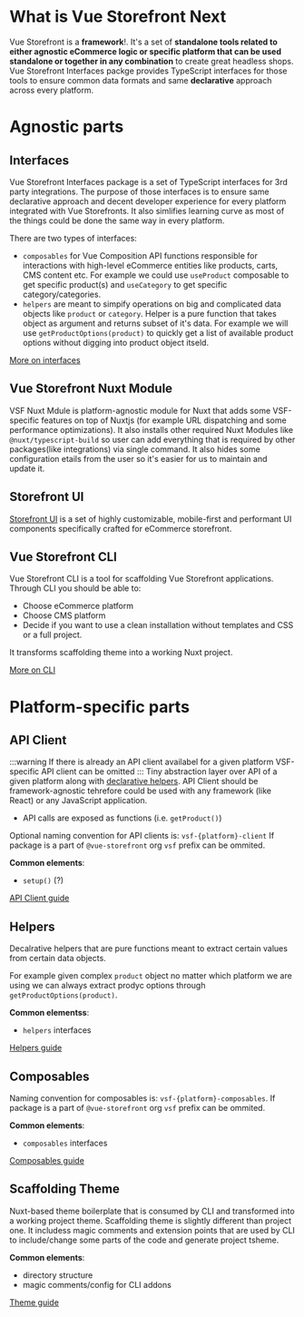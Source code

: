 
# What is Vue Storefront Next

Vue Storefront is a **framework**!. It's a set of **standalone tools related to either agnostic eCommerce logic or specific platform that can be used standalone or together in any combination** to create great headless shops. Vue Storefront Interfaces packge provides TypeScript interfaces for those tools to ensure common data formats and same **declarative** approach across every platform. 

# Agnostic parts

## Interfaces

Vue Storefront Interfaces package is a set of TypeScript interfaces for 3rd party integrations. The purpose of those interfaces is to ensure same declarative approach and decent developer experience for every platform integrated with Vue Storefronts. It also simlifies learning curve as most of the things could be done the same way in every platform.

There are two types of interfaces:
- `composables` for Vue Composition API functions responsible for interactions with high-level eCommerce entities like products, carts, CMS content etc. For example we could use `useProduct` composable to get specific product(s) and `useCategory` to get specific category/categories.
- `helpers` are meant to simpify operations on big and complicated data objects like `product` or `category`. Helper is a pure function that takes object as argument and returns subset of it's data. For example we will use `getProductOptions(product)` to quickly get a list of available product options without digging into product object itseld. 

[More on interfaces](./rfc/interfaces.md)

## Vue Storefront Nuxt Module

VSF Nuxt Mdule is platform-agnostic module for Nuxt that adds some VSF-specific features on top of Nuxtjs (for example URL dispatching and some performance optimizations). It also installs other required Nuxt Modules like `@nuxt/typescript-build` so user can add everything that is required by other packages(like integrations) via single command. It also hides some configuration  etails from the user so it's easier for us to maintain and update it.

## Storefront UI

[Storefront UI](https://storefrontui.io/) is a set of highly customizable, mobile-first and performant UI components specifically crafted for eCommerce storefront.

## Vue Storefront CLI

Vue Storefront CLI is a tool for scaffolding Vue Storefront applications. Through CLI you should be able to:
- Choose eCommerce platform
- Choose CMS platform
- Decide if you want to use a clean installation without templates and CSS or a full project.

It transforms scaffolding theme into a working Nuxt project.

[More on CLI](./rfc/cli.md)

# Platform-specific parts

## API Client

:::warning
If there is already an API client availabel for a given platform VSF-specific API client can be omitted
:::
Tiny abstraction layer over API of a given platform along with [declarative helpers](./integrations.md). API Client should be framework-agnostic tehrefore could be used with any framework (like React) or any JavaScript application.

- API calls are exposed as functions (i.e. `getProduct()`)

Optional naming convention for API clients is: `vsf-{platform}-client`
If package is a part of `@vue-storefront` org `vsf` prefix can be ommited.


**Common elements**: 

- `setup()` (?)

[API Client guide](./rfc/api-client.md)

## Helpers

Decalrative helpers that are pure functions meant to extract certain values from certain data objects.

For example given complex `product` object no matter which platform we are using we can always extract prodyc options through
`getProductOptions(product)`.

**Common elementss**: 

- `helpers` interfaces

[Helpers guide](./rfc/helpers.md)

## Composables

Naming convention for composables  is: `vsf-{platform}-composables`.
If package is a part of `@vue-storefront` org `vsf` prefix can be ommited.

**Common elements**: 
- `composables` interfaces

[Composables guide](./rfc/composables.md)

## Scaffolding Theme 

Nuxt-based theme boilerplate that is consumed by CLI and transformed into a working project theme. Scaffolding theme is slightly different than project one. It includess magic comments and extension points that are used by CLI to include/change some parts of the code and generate project tsheme.

**Common elements**: 

- directory structure
- magic comments/config for CLI addons

[Theme guide](./rfc/theme.md)
